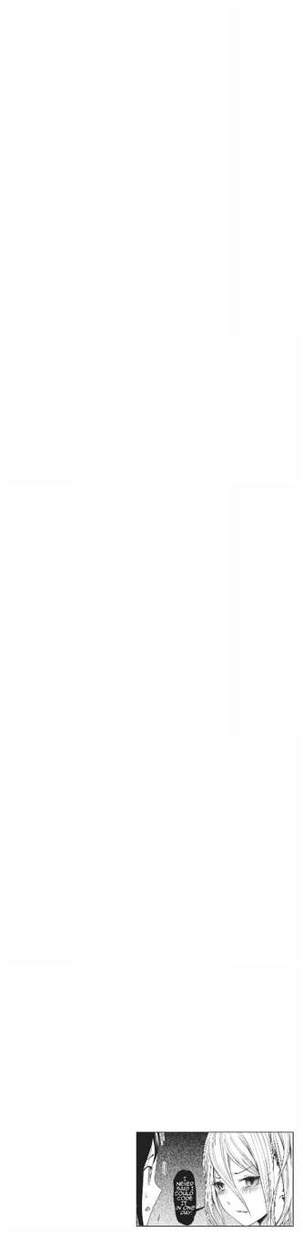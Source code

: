 [<img align="left" width="390" alt="General" src="assets/general.svg">](#)
[<img align="right" width="390" alt="Follow-up" src="assets/followup.svg">](#)

[<img align="left" width="390" alt="Recently starred" src="assets/stars.svg">](#)

[<img align="right" width="390" alt="Medias" src="assets/medias.svg">](#)
<!-- [<img width="100%" height="1" alt="divider" src="placeholder.svg">](#) -->

<!-- [<img align="left" width="390" alt="Achievements" src="assets/achievements.svg">](#) -->
<!-- [<img width="100%" height="1" alt="divider" src="assets/placeholder.svg">](#) -->

[<img align="left" width="390" alt="Licenses" src="assets/licenses.svg">](#)
[<img align="right" width="390" alt="Habits" src="assets/habits.svg">](#)
<!-- [<img width="100%" height="1" alt="divider" src="placeholder.svg">](#) -->

[<img align="right" alt="🦑" src="assets/1d.png">](#)


